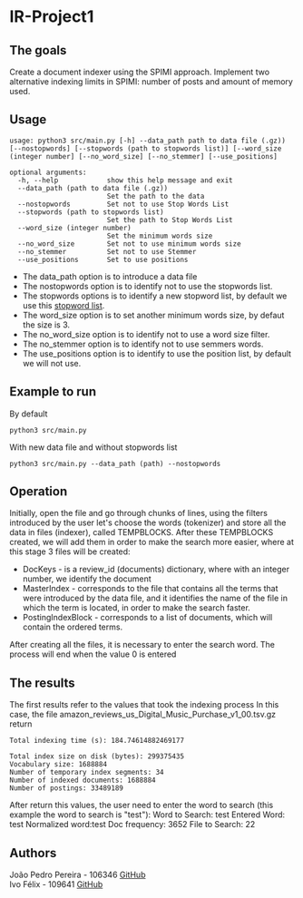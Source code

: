 # IR-Project1

## The goals

Create a document indexer using the SPIMI approach. Implement two alternative indexing limits in SPIMI: number of posts and amount of memory used.



## Usage
```
usage: python3 src/main.py [-h] --data_path path to data file (.gz)) [--nostopwords] [--stopwords (path to stopwords list)] [--word_size (integer number] [--no_word_size] [--no_stemmer] [--use_positions]

optional arguments:
  -h, --help            show this help message and exit
  --data_path (path to data file (.gz))
                        Set the path to the data
  --nostopwords         Set not to use Stop Words List
  --stopwords (path to stopwords list)
                        Set the path to Stop Words List
  --word_size (integer number)
                        Set the minimum words size
  --no_word_size        Set not to use minimum words size
  --no_stemmer          Set not to use Stemmer
  --use_positions       Set to use positions

```

* The data_path option is to introduce a data file
* The nostopwords option is to identify not to use the stopwords list.
* The stopwords options is to identify a new stopword list, by default we use this [stopword list](content/stopwords.txt).
* The word_size option is to set another minimum words size, by defaut the size is 3.
* The no_word_size option is to identify not to use a word size filter.
* The no_stemmer option is to identify not to use semmers words.
* The use_positions option is to identify to use the position list, by default we will not use.


## Example to run

By default
```
python3 src/main.py
```

With new data file and without stopwords list
```
python3 src/main.py --data_path (path) --nostopwords
```


## Operation

Initially, open the file and go through chunks of lines, using the filters introduced by the user let's choose the words (tokenizer) and store all the data in files (indexer), called TEMPBLOCKS.
After these TEMPBLOCKS created, we will add them in order to make the search more easier, where at this stage 3 files will be created:
* DocKeys - is a review_id (documents) dictionary, where with an integer number, we identify the document
* MasterIndex - corresponds to the file that contains all the terms that were introduced by the data file, and it identifies the name of the file in which the term is located, in order to make the search faster.
* PostingIndexBlock - corresponds to a list of documents, which will contain the ordered terms.

After creating all the files, it is necessary to enter the search word.
The process will end when the value 0 is entered 

## The results

The first results refer to the values that took the indexing process
In this case, the file amazon_reviews_us_Digital_Music_Purchase_v1_00.tsv.gz return

    Total indexing time (s): 184.74614882469177
    
    Total index size on disk (bytes): 299375435
    Vocabulary size: 1688884
    Number of temporary index segments: 34
    Number of indexed documents: 1688884
    Number of postings: 33489189

After return this values, the user need to enter the word to search (this example the word to search is "test"):
    Word to Search:
    test
    Entered Word: test
    Normalized word:test
    Doc frequency: 3652
    File to Search: 22


## Authors

João Pedro Pereira - 106346 [GitHub](https://github.com/joaopedropereiraPP)  
Ivo Félix - 109641 [GitHub](https://github.com/IvoFelix) 




